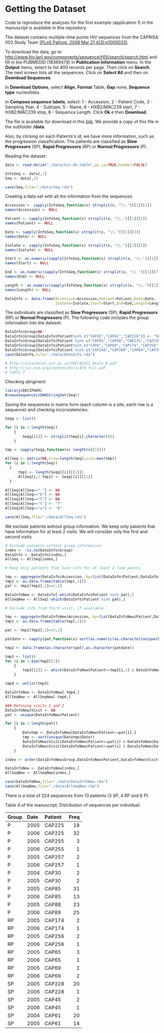 

Getting the Dataset
========================================================

Code to reproduce the analyses for the first example (application 1) in the manuscript is available in this repository.

The dataset contains multiple-time points HIV sequences from the CAPRISA 002 Study Team [(PLoS Pathog. 2008 Mar 21;4(3):e1000033)](http://www.ncbi.nlm.nih.gov/pubmed?term=18369479).

To download the data, go to http://www.hiv.lanl.gov/components/sequence/HIV/search/search.html and fill in the PUBMEDID (18369479) in __Publication Information__ menu. In the __Output__ menu, select to list 400 records per page. Then click on __Search__. The next screen lists all the sequences. Click on __Select All__ and then on __Download Sequences__.

In __Download Options__, select __Align__, __Format__ Table, __Gap__ none, __Sequence type__ nucleotides.

In __Compose sequence labels__, select: 1 - Accession, 2 - Patient Code, 3 - Sampling Year, 4 - Subtype, 5 - Name, 6 - HXB2/MAC239 start, 7 - HXB2/MAC239 stop, 8 - Sequence Length. Click __Ok__ e then __Download__.

The file is available for download in this [link](http://www.hiv.lanl.gov/cgi-bin/common_code/download.cgi?/tmp/download/f57248d8/hiv-db.table). We provide a copy of this file in the subfolder __/data__.

Also, by clicking on each Patients's id, we have more information, such as the progression classification. The patients are classified as __Slow Progressors__ (SP), __Rapid Progressors__ (RP) or __Normal Progressors__ (P).


Reading the dataset:


```r
data <- read.delim("./data/hiv-db.table",as.is=TRUE,header=FALSE)

InfoSeq <- data[,1]
Seq <- data[,2]

save(Seq,file="./data/Seq.rda")
```

Creating a data set with all the information from the sequences:


```r
Accession <- sapply(InfoSeq,function(x) strsplit(x, "\\.")[[1]][1])
names(Accession) <- NULL

Patient <- sapply(InfoSeq,function(x) strsplit(x, "\\.")[[1]][2])
names(Patient) <- NULL

Date <- sapply(InfoSeq,function(x) strsplit(x, "\\.")[[1]][3])
names(Date) <- NULL

Isolate <- sapply(InfoSeq,function(x) strsplit(x, "\\.")[[1]][5])
names(Isolate) <- NULL

Start <- as.numeric(sapply(InfoSeq,function(x) strsplit(x, "\\.")[[1]][6]))
names(Start) <- NULL

End <- as.numeric(sapply(InfoSeq,function(x) strsplit(x, "\\.")[[1]][7]))
names(End) <- NULL

Length <- as.numeric(sapply(InfoSeq,function(x) strsplit(x, "\\.")[[1]][8]))
names(Length) <- NULL

DataInfo <- data.frame(Accession=Accession,Patient=Patient,Date=Date,
                       Isolate=Isolate,Start=Start,End=End,Length=Length,stringsAsFactors=FALSE)
```

The individuals are classified as __Slow Progressors__ (SP), __Rapid Progressors__ (RP) or __Normal Progressors__ (P). The following code includes the group information into the dataset:


```r
DataInfo$Group=NA
DataInfo$Group[DataInfo$Patient%in% c("CAP45","CAP61","CAP228")] <- "SP"
DataInfo$Group[DataInfo$Patient %in% c("CAP85","CAP88","CAP225","CAP255","CAP30","CAP244","CAP257")] <- "P"
DataInfo$Group[DataInfo$Patient%in% c("CAP8","CAP69","CAP174","CAP256","CAP258","CAP65")] <- "RP"
DataInfo$Group[DataInfo$Patient %in% c("CAP248","CAP200","CAP84","CAP206","CAP210")] <- NA
save(DataInfo,file="./data/DataInfo.rda")

# http://uctscholar.uct.ac.za/PDF/92521_Ntale_R.pdf
# http://jvi.asm.org/content/83/1/470.full.pdf
# table 3
```

Checking alingment:

```r
library(DECIPHER)
BrowseSequences(DNAStringSet(Seq))
```

Saving the sequences in matrix form (each column is a site, each row is a sequence) and checking inconsistencies:


```r
Seqq <- list()

for (i in 1:length(Seq))
    {
        Seqq[[i]] <- strsplit(Seq[i],character(0))
    }

tmp <- sapply(Seqq,function(x) length(x[[1]]))

AllSeq <- matrix(NA,nrow=length(Seq),ncol=max(tmp))
for (i in 1:length(Seq))
  {
      tmp1 <- length(Seqq[[i]][[1]])
      AllSeq[i,1:tmp1] <- Seqq[[i]][[1]]
  }

AllSeq[AllSeq=="-"] <- NA
AllSeq[AllSeq=="K"] <- NA
AllSeq[AllSeq=="S"] <- NA
AllSeq[AllSeq=="t"] <- "T"
AllSeq[AllSeq=="a"] <- "A"

save(AllSeq,file="./data/AllSeq.rda")
```


We exclude patients without group information. We keep only patients that have information for at least 2 visits. We will consider only the first and second visits.


```r
# Exclude patients without group information
index <- !is.na(DataInfo$Group)
DataInfo <- DataInfo[index,]
AllSeq <- AllSeq[index,]

# Keep only patients that have info for at least 2 time points

tmp <- aggregate(DataInfo$Accession, by=list(DataInfo$Patient,DataInfo$Date),function(x) length(x))
tmp1 <- as.data.frame(table(tmp[,1]))
pat <- tmp1[tmp1[,2]==1,1]

DataInfoNew <- DataInfo[-which(DataInfo$Patient %in% pat),]
AllSeqNew <- AllSeq[-which(DataInfo$Patient %in% pat),]

# Exclude info from third visit, if available

tmp <- aggregate(DataInfoNew$Accession, by=list(DataInfoNew$Patient,DataInfoNew$Date),function(x) length(x))
tmp1 <- as.data.frame(table(tmp[,1]))

pat <- tmp1[tmp1[,2]==3,1]

patdate <- sapply(pat,function(x) sort(as.numeric(as.character(unique(DataInfoNew[DataInfoNew$Patient==x,"Date"]))),decreasing=TRUE)[1])

tmp2 <- data.frame(as.character(pat),as.character(patdate))

tmp3 <- list()
for (i in 1:dim(tmp2)[1])
    {
        tmp3[[i]] <- which(DataInfoNew$Patient==tmp2[i,1] & DataInfoNew$Date==tmp2[i,2])
    }

tmp4 <- unlist(tmp3)

DataInfoNew <- DataInfoNew[-tmp4,]
AllSeqNew <- AllSeqNew[-tmp4,]

### Defining visits 1 and 2
DataInfoNew$Visit <- NA
pat <- unique(DataInfoNew$Patient)

for (i in 1:length(pat))
    {
        Datatmp <- DataInfoNew[DataInfoNew$Patient==pat[i],]
        tmp <- sort(unique(Datatmp$Date))
        DataInfoNew$Visit[DataInfoNew$Patient==pat[i] & DataInfoNew$Date==tmp[1]] <- 1
        DataInfoNew$Visit[DataInfoNew$Patient==pat[i] & DataInfoNew$Date==tmp[2]] <- 2
    }

index <- order(DataInfoNew$Group,DataInfoNew$Patient,DataInfoNew$Visit)

DataInfoNew <- DataInfoNew[index,]
AllSeqNew <- AllSeqNew[index,]

save(DataInfoNew,file="./data/DataInfoNew.rda")
save(AllSeqNew,file="./data/AllSeqNew.rda")
```

There is a total of 224 sequences from 13 patients (3 SP, 4 RP and 6 P).

Table 4 of the manuscript: Distribution of sequences per individual:

|Group |Date |Patient | Freq|
|:-----|:----|:-------|----:|
|P     |2005 |CAP225  |   18|
|P     |2006 |CAP225  |   32|
|P     |2005 |CAP255  |    3|
|P     |2006 |CAP255  |    1|
|P     |2005 |CAP257  |    2|
|P     |2006 |CAP257  |    1|
|P     |2004 |CAP30   |    2|
|P     |2005 |CAP30   |    2|
|P     |2005 |CAP85   |   31|
|P     |2006 |CAP85   |   13|
|P     |2005 |CAP88   |   23|
|P     |2006 |CAP88   |   25|
|RP    |2005 |CAP174  |    2|
|RP    |2006 |CAP174  |    1|
|RP    |2005 |CAP256  |    2|
|RP    |2006 |CAP256  |    1|
|RP    |2005 |CAP65   |    3|
|RP    |2006 |CAP65   |    1|
|RP    |2005 |CAP69   |    1|
|RP    |2006 |CAP69   |    2|
|SP    |2005 |CAP228  |   20|
|SP    |2006 |CAP228  |    1|
|SP    |2005 |CAP45   |    2|
|SP    |2006 |CAP45   |    1|
|SP    |2004 |CAP61   |   20|
|SP    |2005 |CAP61   |   14|

